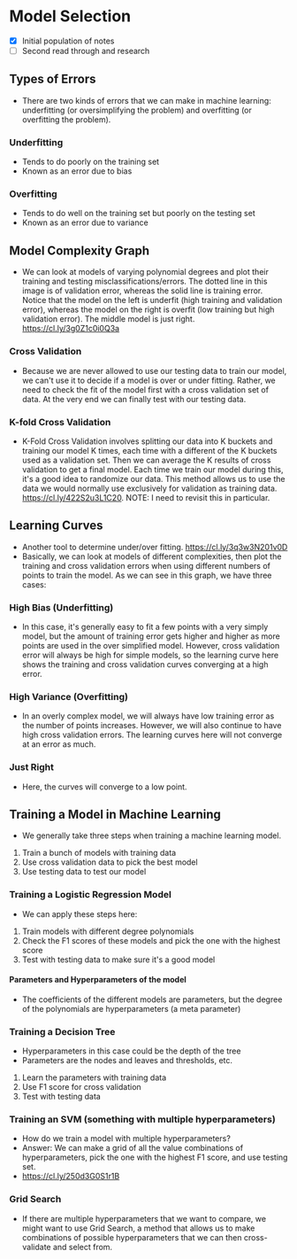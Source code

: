 # Model Selection

- [X] Initial population of notes
- [ ] Second read through and research

## Types of Errors
- There are two kinds of errors that we can make in machine learning: underfitting (or oversimplifying the problem) and overfitting (or overfitting the problem).

### Underfitting
- Tends to do poorly on the training set
- Known as an error due to bias

### Overfitting
- Tends to do well on the training set but poorly on the testing set
- Known as an error due to variance

## Model Complexity Graph
- We can look at models of varying polynomial degrees and plot their training and testing misclassifications/errors. The dotted line in this image is of validation error, whereas the solid line is training error. Notice that the model on the left is underfit (high training and validation error), whereas the model on the right is overfit (low training but high validation error). The middle model is just right. https://cl.ly/3g0Z1c0i0Q3a

### Cross Validation
- Because we are never allowed to use our testing data to train our model, we can't use it to decide if a model is over or under fitting. Rather, we need to check the fit of the model first with a cross validation set of data. At the very end we can finally test with our testing data.

### K-fold Cross Validation
- K-Fold Cross Validation involves splitting our data into K buckets and training our model K times, each time with a different of the K buckets used as a validation set. Then we can average the K results of cross validation to get a final model. Each time we train our model during this, it's a good idea to randomize our data. This method allows us to use the data we would normally use exclusively for validation as training data. https://cl.ly/422S2u3L1C20. NOTE: I need to revisit this in particular.

## Learning Curves
- Another tool to determine under/over fitting. https://cl.ly/3q3w3N201v0D
- Basically, we can look at models of different complexities, then plot the training and cross validation errors when using different numbers of points to train the model. As we can see in this graph, we have three cases:

### High Bias (Underfitting)
- In this case, it's generally easy to fit a few points with a very simply model, but the amount of training error gets higher and higher as more points are used in the over simplified model. However, cross validation error will always be high for simple models, so the learning curve here shows the training and cross validation curves converging at a high error.

### High Variance (Overfitting)
- In an overly complex model, we will always have low training error as the number of points increases. However, we will also continue to have high cross validation errors. The learning curves here will not converge at an error as much.

### Just Right
- Here, the curves will converge to a low point.

## Training a Model in Machine Learning
- We generally take three steps when training a machine learning model.

1) Train a bunch of models with training data
2) Use cross validation data to pick the best model
3) Use testing data to test our model

### Training a Logistic Regression Model
- We can apply these steps here:

1) Train models with different degree polynomials
2) Check the F1 scores of these models and pick the one with the highest score
3) Test with testing data to make sure it's a good model

#### Parameters and Hyperparameters of the model
- The coefficients of the different models are parameters, but the degree of the polynomials are hyperparameters (a meta parameter)

### Training a Decision Tree
- Hyperparameters in this case could be the depth of the tree
- Parameters are the nodes and leaves and thresholds, etc.

1) Learn the parameters with training data
2) Use F1 score for cross validation
3) Test with testing data

### Training an SVM (something with multiple hyperparameters)
- How do we train a model with multiple hyperparameters?
- Answer: We can make a grid of all the value combinations of hyperparameters, pick the one with the highest F1 score, and use testing set.
- https://cl.ly/250d3G0S1r1B

### Grid Search
- If there are multiple hyperparameters that we want to compare, we might want to use Grid Search, a method that allows us to make combinations of possible hyperparameters that we can then cross-validate and select from.


